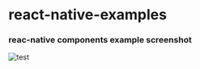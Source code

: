 # react-native-examples
### reac-native components example screenshot
![test](https://cloud.githubusercontent.com/assets/20742169/26217898/1c345310-3bd7-11e7-80da-da598908c44f.gif)
